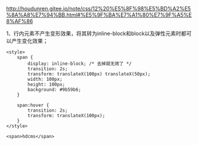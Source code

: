 http://houdunren.gitee.io/note/css/12%20%E5%8F%98%E5%BD%A2%E5%8A%A8%E7%94%BB.html#%E5%9F%BA%E7%A1%80%E7%9F%A5%E8%AF%86



1、行内元素不产生变形效果，将其转为inline-block和block以及弹性元素时都可以产生变化效果；

```
<style>
    span {
        display: inline-block; /* 去掉就无效了 */
        transition: 2s;
        transform: translateX(100px) translateX(50px);
        width: 100px;
        height: 100px;
        background: #9b59b6;
    }

    span:hover {
        transition: 2s;
        transform: translateX(100px);
    }
</style>

<span>hdcms</span>
```


